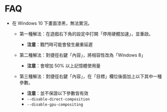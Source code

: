 # FAQ

* 在 Windows 10 下畫面漆黑，無法實況。
  * 第一種解法：在遊戲右下角的設定中打開「停用硬體加速」，並重啟。
    * **注意**：戰鬥時可能會發生嚴重延遲

  * 第二種解法：對捷徑右鍵「內容」，將相容性改為「Windows 8」
    * **注意**：會增加 50% 以上記憶體使用量

  * 第三種解法：對捷徑右鍵「內容」，在「目標」欄位後面加上以下其中一種參數。
    * **注意**：並不保證以下參數皆有效
    * `--disable-direct-composition`
    * `--disable-gpu-compositing`
